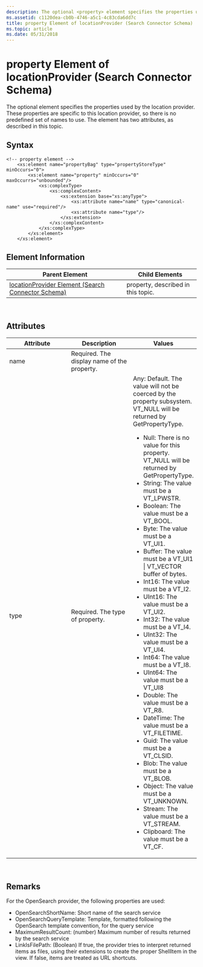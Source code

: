 ```yaml
---
description: The optional <property> element specifies the properties used by the location provider.
ms.assetid: c1120dea-cb0b-4746-a5c1-4c83cda6dd7c
title: property Element of locationProvider (Search Connector Schema)
ms.topic: article
ms.date: 05/31/2018
---
```


# property Element of locationProvider (Search Connector Schema)

The optional <property> element specifies the properties used by the location provider. These properties are specific to this location provider, so there is no predefined set of names to use. The <property> element has two attributes, as described in this topic.

## Syntax


```
<!-- property element -->
    <xs:element name="propertyBag" type="propertyStoreType" minOccurs="0">
        <xs:element name="property" minOccurs="0" maxOccurrs="unbounded"/>
            <xs:complexType>
                <xs:complexContent>
                    <xs:extension base="xs:anyType">
                        <xs:attribute name="name" type="canonical-name" use="required"/>
                        <xs:attribute name="type"/>
                    </xs:extension>
                </xs:complexContent>
            </xs:complexType>
        </xs:element>
    </xs:element>
```



## <property> Element Information



| Parent Element                                                                                 | Child Elements                     |
|------------------------------------------------------------------------------------------------|------------------------------------|
| [locationProvider Element (Search Connector Schema)](search-schema-sconn-locationprovider.md) | property, described in this topic. |



 


## <property> Attributes



<table>
<colgroup>
<col style="width: 33%" />
<col style="width: 33%" />
<col style="width: 33%" />
</colgroup>
<thead>
<tr class="header">
<th>Attribute</th>
<th>Description</th>
<th>Values</th>
</tr>
</thead>
<tbody>
<tr class="odd">
<td>name</td>
<td>Required. The display name of the property.</td>
<td> </td>
</tr>
<tr class="even">
<td>type</td>
<td>Required. The type of property.</td>
<td>Any: Default. The value will not be coerced by the property subsystem. VT_NULL will be returned by GetPropertyType.
<ul>
<li>Null: There is no value for this property. VT_NULL will be returned by GetPropertyType.</li>
<li>String: The value must be a VT_LPWSTR.</li>
<li>Boolean: The value must be a VT_BOOL.</li>
<li>Byte: The value must be a VT_UI1.</li>
<li>Buffer: The value must be a VT_UI1 | VT_VECTOR buffer of bytes.</li>
<li>Int16: The value must be a VT_I2.</li>
<li>UInt16: The value must be a VT_UI2.</li>
<li>Int32: The value must be a VT_I4.</li>
<li>UInt32: The value must be a VT_UI4.</li>
<li>Int64: The value must be a VT_I8.</li>
<li>UInt64: The value must be a VT_UI8</li>
<li>Double: The value must be a VT_R8.</li>
<li>DateTime: The value must be a VT_FILETIME.</li>
<li>Guid: The value must be a VT_CLSID.</li>
<li>Blob: The value must be a VT_BLOB.</li>
<li>Object: The value must be a VT_UNKNOWN.</li>
<li>Stream: The value must be a VT_STREAM.</li>
<li>Clipboard: The value must be a VT_CF.</li>
</ul></td>
</tr>
</tbody>
</table>



 

## Remarks

For the OpenSearch provider, the following properties are used:

-   OpenSearchShortName: Short name of the search service
-   OpenSearchQueryTemplate: Template, formatted following the OpenSearch template convention, for the query service
-   MaximumResultCount: (number) Maximum number of results returned by the search service
-   LinkIsFilePath: (Boolean) If true, the provider tries to interpret returned items as files, using their extensions to create the proper ShellItem in the view. If false, items are treated as URL shortcuts.

 

 



